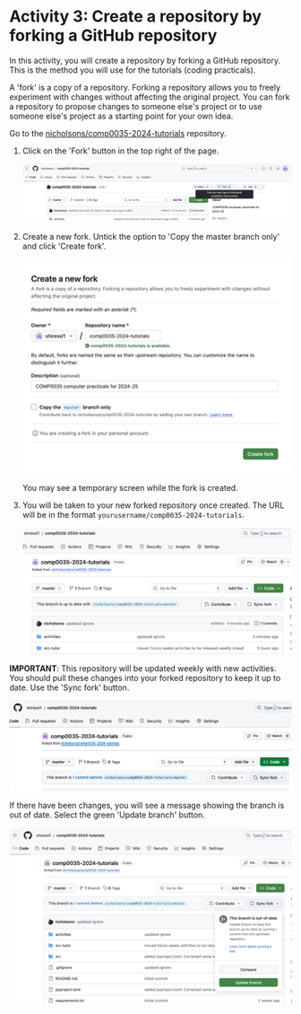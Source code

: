 # Activity 3: Create a repository by forking a GitHub repository

In this activity, you will create a repository by forking a GitHub repository. This is the method you will use for the
tutorials (coding practicals).

A 'fork' is a copy of a repository. Forking a repository allows you to freely experiment with changes without affecting
the original project. You can fork a repository to propose changes to someone else's project or to use someone else's
project as a starting point for your own idea.

Go to the [nicholsons/comp0035-2024-tutorials](https://github.com/nicholsons/comp0035-2024-tutorials) repository.

1. Click on the 'Fork' button in the top right of the page.

   ![Fork button](../img/gh-fork.png)

2. Create a new fork. Untick the option to 'Copy the master branch only' and click 'Create fork'.

   ![Fork repository](../img/gh-create-fork.png)

   You may see a temporary screen while the fork is created.

3. You will be taken to your new forked repository once created. The URL will be in the format
   `yourusername/comp0035-2024-tutorials`.

   ![Forked repository](../img/gh-forked-repo.png)

**IMPORTANT**: This repository will be updated weekly with new activities. You should pull these changes into your forked
repository to keep it up to date. Use the 'Sync fork' button.

![Sync fork](../img/gh-synch-fork.png)

If there have been changes, you will see a message showing the branch is out of date. Select the green 'Update branch' button.

![Update branch](../img/gh-update-branch.png)